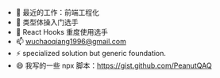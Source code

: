 <!--
**PeanutQAQ/peanutqaq** is a ✨ _special_ ✨ repository because its `README.md` (this file) appears on your GitHub profile.

Here are some ideas to get you started:

- 🔭 I’m currently working on ...
- 🌱 I’m currently learning ...
- 👯 I’m looking to collaborate on ...
- 🤔 I’m looking for help with ...
- 💬 Ask me about ...
- 📫 How to reach me: ...
- 😄 Pronouns: ...
- ⚡ Fun fact: ...
-->
* 🔭 最近的工作：前端工程化
* 🌱 类型体操入门选手
* 💬 React Hooks 重度使用选手
* 📫 wuchaoqiang1996@gmail.com
* ⚡ specialized solution but generic foundation.
* 😄 我写的一些 npx 脚本：https://gist.github.com/PeanutQAQ
